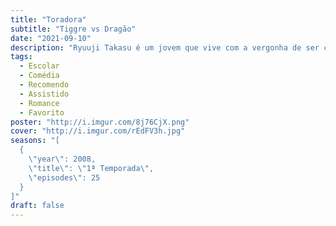 ```yaml
---
title: "Toradora"
subtitle: "Tiggre vs Dragão"
date: "2021-09-10"
description: "Ryuuji Takasu é um jovem que vive com a vergonha de ser confundido por um delinquente por ter um olhar maligno herdado de seu pai mas, na verdade, ele é apenas um garoto educado com mania de limpeza. No primeiro dia de aula Ryuuji se encontra com a temida palmtop Taiga, uma garota baixinha e extremamente mau-humorada. Devido a uma confusão entre as bolsas na sala, Taiga coloca uma carta de amor por engano na bolsa de Ryuuji e, assim, ele descobre que ela está apaixonada pelo seu melhor amigo Yuusaku Kitamura. Da mesma forma, Taiga descobre que Ryuuji está apaixonado pela melhor amiga dela, Minori Kushieda. À medida que eles vão se conhecendo, eles viram amigos que ajudam um ao outro a alcançar seus objetivos que é o de declarar seu amor para seus respectivos melhores amigos."
tags:
  - Escolar
  - Comédia
  - Recomendo
  - Assistido
  - Romance
  - Favorito
poster: "http://i.imgur.com/8j76CjX.png"
cover: "http://i.imgur.com/rEdFV3h.jpg"
seasons: "[
  {
    \"year\": 2008,
    \"title\": \"1ª Temporada\",
    \"episodes\": 25
  }
]"
draft: false
---
```

